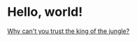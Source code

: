 Hello, world!
==
[Why can't you trust the king of the jungle?](https://amdau1.github.io/cse15l-lab-reports/Amda.html)
